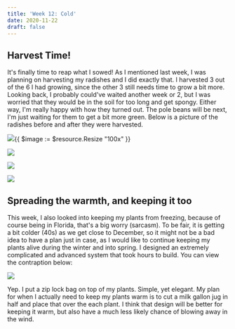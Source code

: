 ```yaml
---
title: 'Week 12: Cold'
date: 2020-11-22
draft: false
---
```


## [](#header-1)Harvest Time!
It's finally time to reap what I sowed! As I mentioned last week, I was planning on harvesting my radishes and I did exactly that. I harvested 3 out of the 6 I had growing, since the other 3 still needs time to grow a bit more. Looking back, I probably could've waited another week or 2, but I was worried that they would be in the soil for too long and get spongy. Either way, I'm really happy with how they turned out. The pole beans will be next, I'm just waiting for them to get a bit more green. Below is a picture of the radishes before and after they were harvested.

![](/assets/2020-11-22-Week-12/1.jpg){{ $image := $resource.Resize "100x" }}

![](/assets/2020-11-22-Week-12/2.jpg)

![](/assets/2020-11-22-Week-12/3.jpg)

![](/assets/2020-11-22-Week-12/4.jpg)

## [](#header-2)Spreading the warmth, and keeping it too
This week, I also looked into keeping my plants from freezing, because of course being in Florida, that's a big worry (sarcasm). To be fair, it is getting a bit colder (40s) as we get close to December, so it might not be a bad idea to have a plan just in case, as I would like to continue keeping my plants alive during the winter and into spring. I designed an extremely complicated and advanced system that took hours to build. You can view the contraption below:

![](/assets/2020-11-22-Week-12/5.jpg)

Yep. I put a zip lock bag on top of my plants. Simple, yet elegant. My plan for when I actually need to keep my plants warm is to cut a milk gallon jug in half and place that over the each plant. I think that design will be better for keeping it warm, but also have a much less likely chance of blowing away in the wind.
